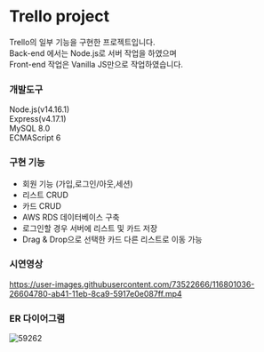 # Trello project
Trello의 일부 기능을 구현한 프로젝트입니다.  
Back-end 에서는 Node.js로 서버 작업을 하였으며  
Front-end 작업은 Vanilla JS만으로 작업하였습니다.  
  
  
### 개발도구
Node.js(v14.16.1)  
Express(v4.17.1)  
MySQL 8.0  
ECMAScript 6  
  
  
### 구현 기능  
* 회원 기능 (가입,로그인/아웃,세션)
* 리스트 CRUD
* 카드 CRUD
* AWS RDS 데이터베이스 구축
* 로그인할 경우 서버에 리스트 및 카드 저장
* Drag & Drop으로 선택한 카드 다른 리스트로 이동 가능
  
  
### 시연영상
https://user-images.githubusercontent.com/73522666/116801036-26604780-ab41-11eb-8ca9-5917e0e087ff.mp4
  
  
### ER 다이어그램
![59262](https://user-images.githubusercontent.com/73522666/116784949-f3329f80-aad1-11eb-9f93-69f358a6e309.PNG)

